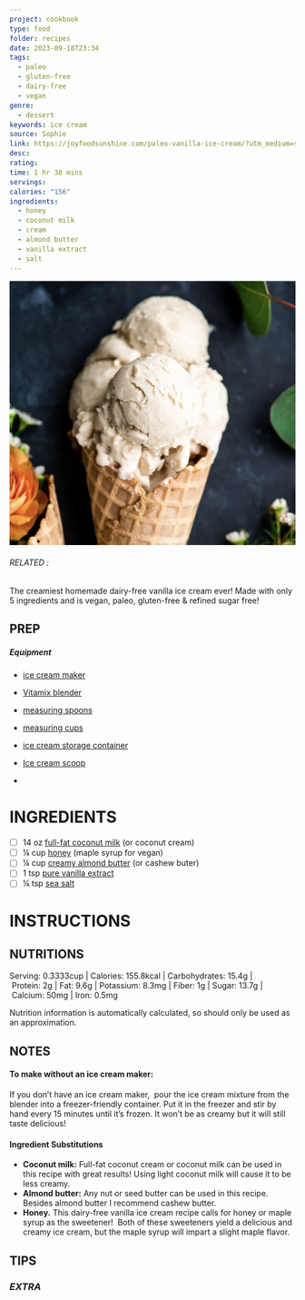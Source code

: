```yaml
---
project: cookbook
type: food
folder: recipes
date: 2023-09-18T23:34
tags:
  - paleo
  - gluten-free
  - dairy-free
  - vegan
genre:
  - dessert
keywords: ice cream
source: Sophie
link: https://joyfoodsunshine.com/paleo-vanilla-ice-cream/?utm_medium=social&utm_source=pinterest&utm_campaign=tailwind_tribes&utm_content=tribes&utm_term=328258252_9919924_109591
desc: 
rating: 
time: 1 hr 30 mins
servings: 
calories: "156"
ingredients:
  - honey
  - coconut milk
  - cream
  - almond butter
  - vanilla extract
  - salt
---
```


![IMAGE](image_118.png)

###### *RELATED* : 

The creamiest homemade dairy-free vanilla ice cream ever! Made with only 5 ingredients and is vegan, paleo, gluten-free & refined sugar free!

## PREP

##### Equipment

- [ice cream maker](https://amzn.to/3cljs6j)
    
- [Vitamix blender](http://www.anrdoezrs.net/click-8438233-13531952)
    
- [measuring spoons](https://amzn.to/2IixE1y)
    
- [measuring cups](https://amzn.to/2KjG4Yw)
    
- [ice cream storage container](https://amzn.to/3cDanTz)
    
- [Ice cream scoop](https://amzn.to/2PHahl9)
- 

# INGREDIENTS

- [ ] 14 oz [full-fat coconut milk](http://amzn.to/2z5vqiS) (or coconut cream)
- [ ] ¼ cup [honey](https://amzn.to/2XMZGrC) (maple syrup for vegan)
- [ ] ¼ cup [creamy almond butter](http://amzn.to/2zJzkx1) (or cashew buter)
- [ ] 1 tsp [pure vanilla extract](https://amzn.to/2SR9w7T)
- [ ] ¼ tsp [sea salt](https://amzn.to/3LClj6Q)

# INSTRUCTIONS



## NUTRITIONS

Serving: 0.3333cup | Calories: 155.8kcal | Carbohydrates: 15.4g | Protein: 2g | Fat: 9.6g | Potassium: 8.3mg | Fiber: 1g | Sugar: 13.7g | Calcium: 50mg | Iron: 0.5mg

Nutrition information is automatically calculated, so should only be used as an approximation.


## NOTES

#### **To make without an ice cream maker:** 

If you don’t have an ice cream maker,  pour the ice cream mixture from the blender into a freezer-friendly container. Put it in the freezer and stir by hand every 15 minutes until it’s frozen. It won’t be as creamy but it will still taste delicious!

#### **Ingredient Substitutions**

- **Coconut milk:** Full-fat coconut cream or coconut milk can be used in this recipe with great results! Using light coconut milk will cause it to be less creamy.
- **Almond butter:** Any nut or seed butter can be used in this recipe. Besides almond butter I recommend cashew butter.
- **Honey.** This dairy-free vanilla ice cream recipe calls for honey or maple syrup as the sweetener!  Both of these sweeteners yield a delicious and creamy ice cream, but the maple syrup will impart a slight maple flavor.

## TIPS



### *EXTRA*



